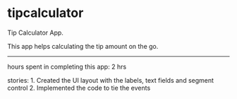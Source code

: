 # tipcalculator
Tip Calculator App.

This app helps calculating the tip amount on the go. 

---- 

hours spent in completing this app: 2 hrs

stories:
	1. Created the UI layout with the labels, text fields and segment control
	2. Implemented the code to tie the events
